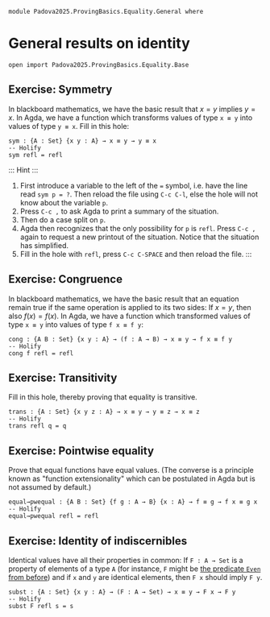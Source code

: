 ```
module Padova2025.ProvingBasics.Equality.General where
```

# General results on identity

```
open import Padova2025.ProvingBasics.Equality.Base
```


## Exercise: Symmetry

In blackboard mathematics, we have the basic result that $x = y$ implies $y = x$.
In Agda, we have a function which transforms values of type `x ≡ y` into
values of type `y ≡ x`. Fill in this hole:

```
sym : {A : Set} {x y : A} → x ≡ y → y ≡ x
-- Holify
sym refl = refl
```

::: Hint :::
1. First introduce a variable to the left of the `=` symbol, i.e. have the line
   read `sym p = ?`. Then reload the file using `C-c C-l`, else the hole will
   not know about the variable `p`.
2. Press `C-c ,` to ask Agda to print a summary of the situation.
3. Then do a case split on `p`.
4. Agda then recognizes that the only possibility for `p` is `refl`.
   Press `C-c ,` again to request a new printout of the situation.
   Notice that the situation has simplified.
5. Fill in the hole with `refl`, press `C-c C-SPACE` and then reload
   the file.
:::


## Exercise: Congruence

In blackboard mathematics, we have the basic result that an equation remain true
if the same operation is applied to its two sides: If $x = y$, then also $f(x) = f(x)$.
In Agda, we have a function which transformed values of type `x ≡ y` into
values of type `f x ≡ f y`:

```
cong : {A B : Set} {x y : A} → (f : A → B) → x ≡ y → f x ≡ f y
-- Holify
cong f refl = refl
```


## Exercise: Transitivity

Fill in this hole, thereby proving that equality is transitive.

```
trans : {A : Set} {x y z : A} → x ≡ y → y ≡ z → x ≡ z
-- Holify
trans refl q = q
```


## Exercise: Pointwise equality

Prove that equal functions have equal values.
(The converse is a principle known as "function extensionality" which
can be postulated in Agda but is not assumed by default.)

```
equal→pwequal : {A B : Set} {f g : A → B} {x : A} → f ≡ g → f x ≡ g x
-- Holify
equal→pwequal refl = refl
```

## Exercise: Identity of indiscernibles

Identical values have all their properties in common: If `F : A → Set` is a
property of elements of a type `A` (for instance, `F` might be [the predicate `Even` from
before](Padova2025.ProvingBasics.EvenOdd.html#Even)) and if `x` and `y` are
identical elements, then `F x` should imply `F y`.

```
subst : {A : Set} {x y : A} → (F : A → Set) → x ≡ y → F x → F y
-- Holify
subst F refl s = s
```

<!--
-- EXERCISE: Think about the expression "(⊥ ≡ ℕ)". Is it well-defined?
-- What would be its meaning?
-->
